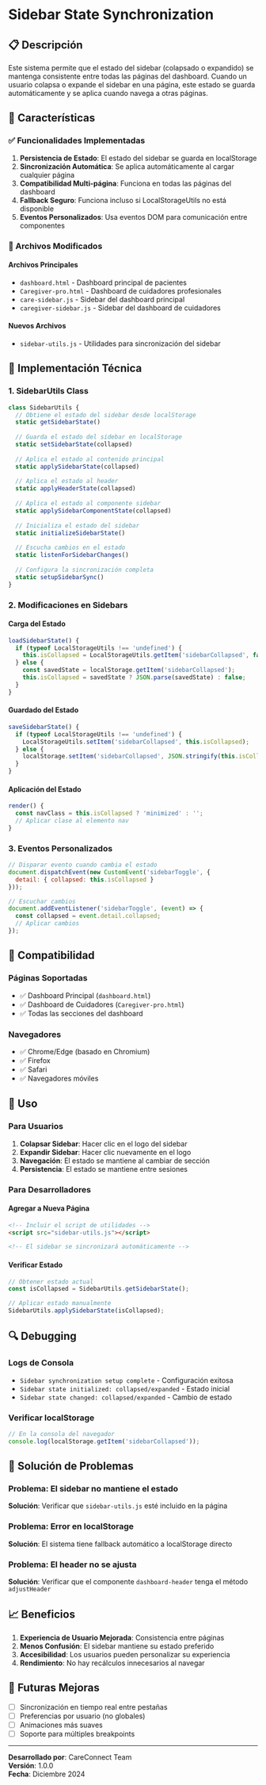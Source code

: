 # Sidebar State Synchronization

## 📋 Descripción

Este sistema permite que el estado del sidebar (colapsado o expandido) se mantenga consistente entre todas las páginas del dashboard. Cuando un usuario colapsa o expande el sidebar en una página, este estado se guarda automáticamente y se aplica cuando navega a otras páginas.

## 🚀 Características

### ✅ Funcionalidades Implementadas

1. **Persistencia de Estado**: El estado del sidebar se guarda en localStorage
2. **Sincronización Automática**: Se aplica automáticamente al cargar cualquier página
3. **Compatibilidad Multi-página**: Funciona en todas las páginas del dashboard
4. **Fallback Seguro**: Funciona incluso si LocalStorageUtils no está disponible
5. **Eventos Personalizados**: Usa eventos DOM para comunicación entre componentes

### 📁 Archivos Modificados

#### Archivos Principales
- `dashboard.html` - Dashboard principal de pacientes
- `Caregiver-pro.html` - Dashboard de cuidadores profesionales
- `care-sidebar.js` - Sidebar del dashboard principal
- `caregiver-sidebar.js` - Sidebar del dashboard de cuidadores

#### Nuevos Archivos
- `sidebar-utils.js` - Utilidades para sincronización del sidebar

## 🔧 Implementación Técnica

### 1. SidebarUtils Class

```javascript
class SidebarUtils {
  // Obtiene el estado del sidebar desde localStorage
  static getSidebarState()
  
  // Guarda el estado del sidebar en localStorage
  static setSidebarState(collapsed)
  
  // Aplica el estado al contenido principal
  static applySidebarState(collapsed)
  
  // Aplica el estado al header
  static applyHeaderState(collapsed)
  
  // Aplica el estado al componente sidebar
  static applySidebarComponentState(collapsed)
  
  // Inicializa el estado del sidebar
  static initializeSidebarState()
  
  // Escucha cambios en el estado
  static listenForSidebarChanges()
  
  // Configura la sincronización completa
  static setupSidebarSync()
}
```

### 2. Modificaciones en Sidebars

#### Carga del Estado
```javascript
loadSidebarState() {
  if (typeof LocalStorageUtils !== 'undefined') {
    this.isCollapsed = LocalStorageUtils.getItem('sidebarCollapsed', false);
  } else {
    const savedState = localStorage.getItem('sidebarCollapsed');
    this.isCollapsed = savedState ? JSON.parse(savedState) : false;
  }
}
```

#### Guardado del Estado
```javascript
saveSidebarState() {
  if (typeof LocalStorageUtils !== 'undefined') {
    LocalStorageUtils.setItem('sidebarCollapsed', this.isCollapsed);
  } else {
    localStorage.setItem('sidebarCollapsed', JSON.stringify(this.isCollapsed));
  }
}
```

#### Aplicación del Estado
```javascript
render() {
  const navClass = this.isCollapsed ? 'minimized' : '';
  // Aplicar clase al elemento nav
}
```

### 3. Eventos Personalizados

```javascript
// Disparar evento cuando cambia el estado
document.dispatchEvent(new CustomEvent('sidebarToggle', {
  detail: { collapsed: this.isCollapsed }
}));

// Escuchar cambios
document.addEventListener('sidebarToggle', (event) => {
  const collapsed = event.detail.collapsed;
  // Aplicar cambios
});
```

## 📱 Compatibilidad

### Páginas Soportadas
- ✅ Dashboard Principal (`dashboard.html`)
- ✅ Dashboard de Cuidadores (`Caregiver-pro.html`)
- ✅ Todas las secciones del dashboard

### Navegadores
- ✅ Chrome/Edge (basado en Chromium)
- ✅ Firefox
- ✅ Safari
- ✅ Navegadores móviles

## 🎯 Uso

### Para Usuarios
1. **Colapsar Sidebar**: Hacer clic en el logo del sidebar
2. **Expandir Sidebar**: Hacer clic nuevamente en el logo
3. **Navegación**: El estado se mantiene al cambiar de sección
4. **Persistencia**: El estado se mantiene entre sesiones

### Para Desarrolladores

#### Agregar a Nueva Página
```html
<!-- Incluir el script de utilidades -->
<script src="sidebar-utils.js"></script>

<!-- El sidebar se sincronizará automáticamente -->
```

#### Verificar Estado
```javascript
// Obtener estado actual
const isCollapsed = SidebarUtils.getSidebarState();

// Aplicar estado manualmente
SidebarUtils.applySidebarState(isCollapsed);
```

## 🔍 Debugging

### Logs de Consola
- `Sidebar synchronization setup complete` - Configuración exitosa
- `Sidebar state initialized: collapsed/expanded` - Estado inicial
- `Sidebar state changed: collapsed/expanded` - Cambio de estado

### Verificar localStorage
```javascript
// En la consola del navegador
console.log(localStorage.getItem('sidebarCollapsed'));
```

## 🐛 Solución de Problemas

### Problema: El sidebar no mantiene el estado
**Solución**: Verificar que `sidebar-utils.js` esté incluido en la página

### Problema: Error en localStorage
**Solución**: El sistema tiene fallback automático a localStorage directo

### Problema: El header no se ajusta
**Solución**: Verificar que el componente `dashboard-header` tenga el método `adjustHeader`

## 📈 Beneficios

1. **Experiencia de Usuario Mejorada**: Consistencia entre páginas
2. **Menos Confusión**: El sidebar mantiene su estado preferido
3. **Accesibilidad**: Los usuarios pueden personalizar su experiencia
4. **Rendimiento**: No hay recálculos innecesarios al navegar

## 🔮 Futuras Mejoras

- [ ] Sincronización en tiempo real entre pestañas
- [ ] Preferencias por usuario (no globales)
- [ ] Animaciones más suaves
- [ ] Soporte para múltiples breakpoints

---

**Desarrollado por**: CareConnect Team  
**Versión**: 1.0.0  
**Fecha**: Diciembre 2024 